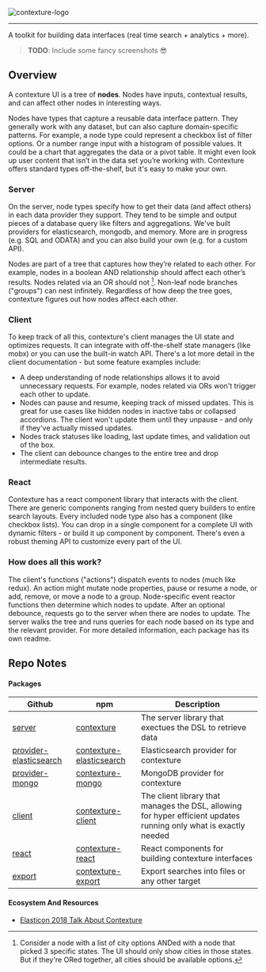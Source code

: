 ![contexture-logo](https://github.com/smartprocure/contexture/assets/1043503/f87a7303-0668-48d0-ac37-f384670b5d2a)

---

A toolkit for building data interfaces (real time search + analytics + more).

> **TODO**: Include some fancy screenshots 😎

## Overview

A contexture UI is a tree of **nodes**. Nodes have inputs, contextual results, and can affect other nodes in interesting ways.

Nodes have types that capture a reusable data interface pattern. They generally work with any dataset, but can also capture domain-specific patterns. For example, a node type could represent a checkbox list of filter options. Or a number range input with a histogram of possible values. It could be a chart that aggregates the data or a pivot table. It might even look up user content that isn’t in the data set you’re working with. Contexture offers standard types off-the-shelf, but it's easy to make your own.

### Server

On the server, node types specify how to get their data (and affect others) in each data provider they support. They tend to be simple and output pieces of a database query like filters and aggregations. We've built providers for elasticsearch, mongodb, and memory. More are in progress (e.g. SQL and ODATA) and you can also build your own (e.g. for a custom API).

Nodes are part of a tree that captures how they’re related to each other. For example, nodes in a boolean AND relationship should affect each other’s results. Nodes related via an OR should not [^bool-example]. Non-leaf node branches ("groups") can nest infinitely. Regardless of how deep the tree goes, contexture figures out how nodes affect each other.

[^bool-example]: Consider a node with a list of city options ANDed with a node that picked 3 specific states. The UI should only show cities in those states. But if they're ORed together, all cities should be available options.

### Client

To keep track of all this, contexture's client manages the UI state and optimizes requests. It can integrate with off-the-shelf state managers (like mobx) or you can use the built-in watch API. There's a lot more detail in the client documentation - but some feature examples include:

- A deep understanding of node relationships allows it to avoid unnecessary requests. For example, nodes related via ORs won't trigger each other to update.
- Nodes can pause and resume, keeping track of missed updates. This is great for use cases like hidden nodes in inactive tabs or collapsed accordions. The client won't update them until they unpause - and only if they've actually missed updates.
- Nodes track statuses like loading, last update times, and validation out of the box.
- The client can debounce changes to the entire tree and drop intermediate results.

### React

Contexture has a react component library that interacts with the client. There are generic components ranging from nested query builders to entire search layouts. Every included node type also has a component (like checkbox lists). You can drop in a single component for a complete UI with dynamic filters - or build it up component by component. There's even a robust theming API to customize every part of the UI.

### How does all this work?

The client's functions ("actions") dispatch events to nodes (much like redux). An action might mutate node properties, pause or resume a node, or add, remove, or move a node to a group. Node-specific event reactor functions then determine which nodes to update. After an optional debounce, requests go to the server when there are nodes to update. The server walks the tree and runs queries for each node based on its type and the relevant provider. For more detailed information, each package has its own readme.

## Repo Notes

#### Packages

| Github                                                      | npm                                                                                | Description                                                                                                       |
| ----------------------------------------------------------- | ---------------------------------------------------------------------------------- | ----------------------------------------------------------------------------------------------------------------- |
| [server](./packages/server)                                 | [contexture](https://www.npmjs.com/package/contexture-elasticsearch)               | The server library that exectues the DSL to retrieve data                                                         |
| [provider-elasticsearch](./packages/provider-elasticsearch) | [contexture-elasticsearch](https://www.npmjs.com/package/contexture-elasticsearch) | Elasticsearch provider for contexture                                                                             |
| [provider-mongo](./packages/provider-mongo)                 | [contexture-mongo](https://www.npmjs.com/package/contexture-mongo)                 | MongoDB provider for contexture                                                                                   |
| [client](./packages/client)                                 | [contexture-client](https://www.npmjs.com/package/contexture-client)               | The client library that manages the DSL, allowing for hyper efficient updates running only what is exactly needed |
| [react](./packages/react)                                   | [contexture-react](https://www.npmjs.com/package/contexture-react)                 | React components for building contexture interfaces                                                               |
| [export](./packages/export)                                 | [contexture-export](https://www.npmjs.com/package/contexture-export)               | Export searches into files or any other target                                                                    |

#### Ecosystem And Resources

- [Elasticon 2018 Talk About Contexture](http://github.com/smartprocure/contexture-ec18-talk)
